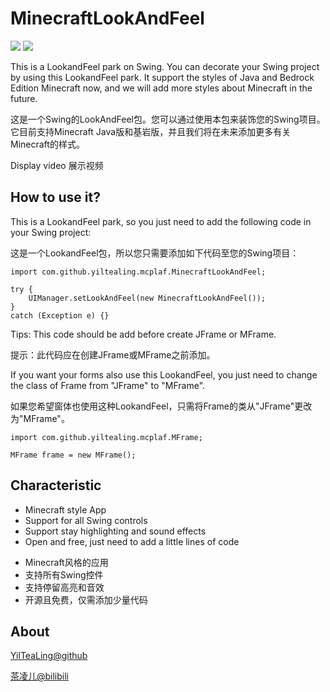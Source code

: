 # MinecraftLookAndFeel

![](https://img.shields.io/badge/version-0.0.1-red.svg)
![](https://img.shields.io/github/license/YilTeaLing/MinecraftLookAndFeel.svg)

This is a LookandFeel park on Swing. You can decorate your Swing project by using this LookandFeel park. It support the styles of Java and Bedrock Edition Minecraft now, and we will add more styles about Minecraft in the future. 

这是一个Swing的LookAndFeel包。您可以通过使用本包来装饰您的Swing项目。它目前支持Minecraft Java版和基岩版，并且我们将在未来添加更多有关Minecraft的样式。

Display video 展示视频

## How to use it? 

This is a LookandFeel park, so you just need to add the following code in your Swing project: 

这是一个LookandFeel包，所以您只需要添加如下代码至您的Swing项目：

```
import com.github.yiltealing.mcplaf.MinecraftLookAndFeel;

try {
	UIManager.setLookAndFeel(new MinecraftLookAndFeel());
}
catch (Exception e) {}
```
Tips: This code should be add before create JFrame or MFrame. 

提示：此代码应在创建JFrame或MFrame之前添加。

  

If you want your forms also use this LookandFeel, you just need to change the class of Frame from "JFrame" to "MFrame". 

如果您希望窗体也使用这种LookandFeel，只需将Frame的类从"JFrame"更改为"MFrame"。

```
import com.github.yiltealing.mcplaf.MFrame;

MFrame frame = new MFrame();
```

## Characteristic

- Minecraft style App
- Support for all Swing controls
- Support stay highlighting and sound effects
- Open and free, just need to add a little lines of code

+ Minecraft风格的应用
+ 支持所有Swing控件
+ 支持停留高亮和音效
+ 开源且免费，仅需添加少量代码

## About

[YilTeaLing@github](https://github.com/YilTeaLing)

[茶凌儿@bilibili](https://space.bilibili.com/251608296)
